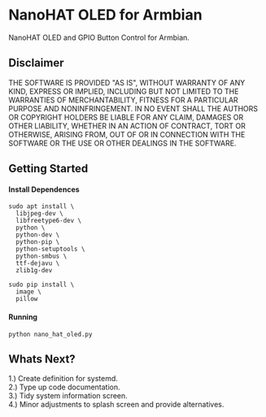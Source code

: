 # NanoHAT OLED for Armbian
NanoHAT OLED and GPIO Button Control for Armbian.

## Disclaimer

THE SOFTWARE IS PROVIDED "AS IS", WITHOUT WARRANTY OF ANY KIND, EXPRESS OR
IMPLIED, INCLUDING BUT NOT LIMITED TO THE WARRANTIES OF MERCHANTABILITY,
FITNESS FOR A PARTICULAR PURPOSE AND NONINFRINGEMENT. IN NO EVENT SHALL THE
AUTHORS OR COPYRIGHT HOLDERS BE LIABLE FOR ANY CLAIM, DAMAGES OR OTHER
LIABILITY, WHETHER IN AN ACTION OF CONTRACT, TORT OR OTHERWISE, ARISING FROM,
OUT OF OR IN CONNECTION WITH THE SOFTWARE OR THE USE OR OTHER DEALINGS IN
THE SOFTWARE.

## Getting Started

#### Install Dependences
```
sudo apt install \
  libjpeg-dev \
  libfreetype6-dev \
  python \
  python-dev \
  python-pip \
  python-setuptools \
  python-smbus \
  ttf-dejavu \
  zlib1g-dev

sudo pip install \
  image \
  pillow
```

#### Running
```
python nano_hat_oled.py
```

## Whats Next?

1.) Create definition for systemd.   
2.) Type up code documentation.   
3.) Tidy system information screen.   
4.) Minor adjustments to splash screen and provide alternatives.   
